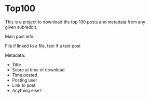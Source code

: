# Top100

This is a project to download the top 100 posts and metadata from any given subreddit.

Main post info:

File if linked to a file, text if a text post

Metadata:

  * Title
  * Score at time of download
  * Time posted
  * Posting user
  * Link to post
  * Anything else?

